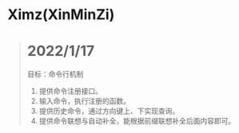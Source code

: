 # Ximz(XinMinZi)
> # 2022/1/17 
> 目标：命令行机制
> 1. 提供命令注册接口。
> 2. 输入命令，执行注册的函数。
> 3. 提供历史命令，通过方向键上、下实现查询。
> 4. 提供命令联想与自动补全，能根据前缀联想补全后面内容即可。

